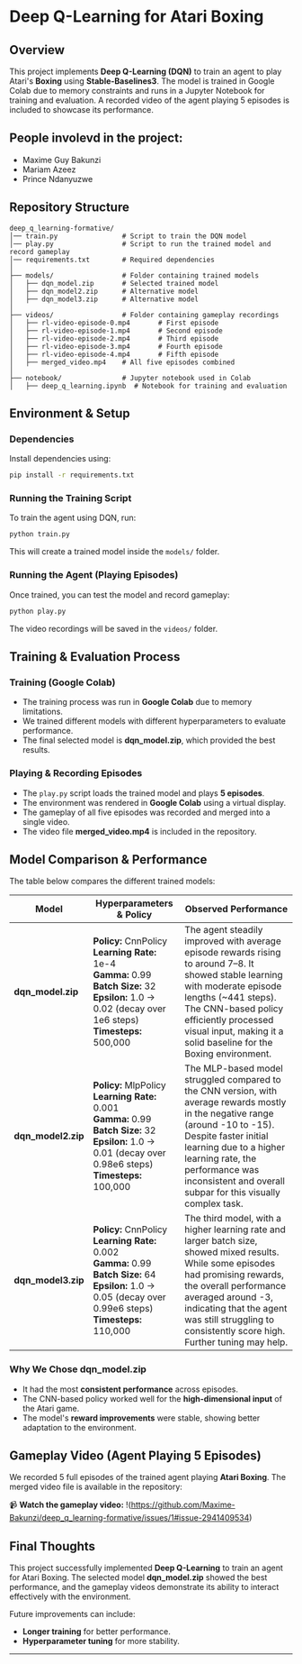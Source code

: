 # Deep Q-Learning for Atari Boxing

## Overview
This project implements **Deep Q-Learning (DQN)** to train an agent to play Atari's **Boxing** using **Stable-Baselines3**. The model is trained in Google Colab due to memory constraints and runs in a Jupyter Notebook for training and evaluation. A recorded video of the agent playing 5 episodes is included to showcase its performance.

## People involevd in the project:
- Maxime Guy Bakunzi
- Mariam Azeez
- Prince Ndanyuzwe

## Repository Structure
```
deep_q_learning-formative/
│── train.py                # Script to train the DQN model
│── play.py                 # Script to run the trained model and record gameplay
│── requirements.txt        # Required dependencies
│
├── models/                 # Folder containing trained models
│   ├── dqn_model.zip       # Selected trained model
│   ├── dqn_model2.zip      # Alternative model
│   ├── dqn_model3.zip      # Alternative model
│
├── videos/                 # Folder containing gameplay recordings
│   ├── rl-video-episode-0.mp4       # First episode
│   ├── rl-video-episode-1.mp4       # Second episode
│   ├── rl-video-episode-2.mp4       # Third episode
│   ├── rl-video-episode-3.mp4       # Fourth episode
│   ├── rl-video-episode-4.mp4       # Fifth episode
│   ├── merged_video.mp4    # All five episodes combined
│
├── notebook/               # Jupyter notebook used in Colab
│   ├── deep_q_learning.ipynb  # Notebook for training and evaluation
```

## Environment & Setup
### Dependencies
Install dependencies using:
```bash
pip install -r requirements.txt
```

### Running the Training Script
To train the agent using DQN, run:
```bash
python train.py
```
This will create a trained model inside the `models/` folder.

### Running the Agent (Playing Episodes)
Once trained, you can test the model and record gameplay:
```bash
python play.py
```
The video recordings will be saved in the `videos/` folder.

## Training & Evaluation Process
### **Training (Google Colab)**
- The training process was run in **Google Colab** due to memory limitations.
- We trained different models with different hyperparameters to evaluate performance.
- The final selected model is **dqn_model.zip**, which provided the best results.

### **Playing & Recording Episodes**
- The `play.py` script loads the trained model and plays **5 episodes**.
- The environment was rendered in **Google Colab** using a virtual display.
- The gameplay of all five episodes was recorded and merged into a single video.
- The video file **merged_video.mp4** is included in the repository.

## **Model Comparison & Performance**
The table below compares the different trained models:

| Model           | Hyperparameters & Policy                                                                                                   | Observed Performance                                                                                                                                                                                                                                                                         |
|-----------------|----------------------------------------------------------------------------------------------------------------------------|----------------------------------------------------------------------------------------------------------------------------------------------------------------------------------------------------------------------------------------------------------------------------------------------|
| **dqn_model.zip**   | **Policy:** CnnPolicy<br>**Learning Rate:** 1e-4<br>**Gamma:** 0.99<br>**Batch Size:** 32<br>**Epsilon:** 1.0 → 0.02 (decay over 1e6 steps)<br>**Timesteps:** 500,000 | The agent steadily improved with average episode rewards rising to around 7–8. It showed stable learning with moderate episode lengths (~441 steps). The CNN-based policy efficiently processed visual input, making it a solid baseline for the Boxing environment.               |
| **dqn_model2.zip**  | **Policy:** MlpPolicy<br>**Learning Rate:** 0.001<br>**Gamma:** 0.99<br>**Batch Size:** 32<br>**Epsilon:** 1.0 → 0.01 (decay over 0.98e6 steps)<br>**Timesteps:** 100,000 | The MLP-based model struggled compared to the CNN version, with average rewards mostly in the negative range (around -10 to -15). Despite faster initial learning due to a higher learning rate, the performance was inconsistent and overall subpar for this visually complex task.          |
| **dqn_model3.zip**  | **Policy:** CnnPolicy<br>**Learning Rate:** 0.002<br>**Gamma:** 0.99<br>**Batch Size:** 64<br>**Epsilon:** 1.0 → 0.05 (decay over 0.99e6 steps)<br>**Timesteps:** 110,000 | The third model, with a higher learning rate and larger batch size, showed mixed results. While some episodes had promising rewards, the overall performance averaged around -3, indicating that the agent was still struggling to consistently score high. Further tuning may help. |

### **Why We Chose dqn_model.zip**
- It had the most **consistent performance** across episodes.
- The CNN-based policy worked well for the **high-dimensional input** of the Atari game.
- The model's **reward improvements** were stable, showing better adaptation to the environment.

## Gameplay Video (Agent Playing 5 Episodes)
We recorded 5 full episodes of the trained agent playing **Atari Boxing**. The merged video file is available in the repository:

📹 **Watch the gameplay video:** 
!(https://github.com/Maxime-Bakunzi/deep_q_learning-formative/issues/1#issue-2941409534) 
## Final Thoughts
This project successfully implemented **Deep Q-Learning** to train an agent for Atari Boxing. The selected model **dqn_model.zip** showed the best performance, and the gameplay videos demonstrate its ability to interact effectively with the environment.

Future improvements can include:
- **Longer training** for better performance.
- **Hyperparameter tuning** for more stability.
---
